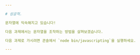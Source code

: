 ```yaml
---

# 성공적.

문자열에 익숙해지고 있습니다!

다음 과제에서는 문자열을 조작하는 방법을 살펴보겠습니다.

다음 과제로 가시려면 콘솔에서 `node bin/javascripting`을 실행하세요.

---
```

